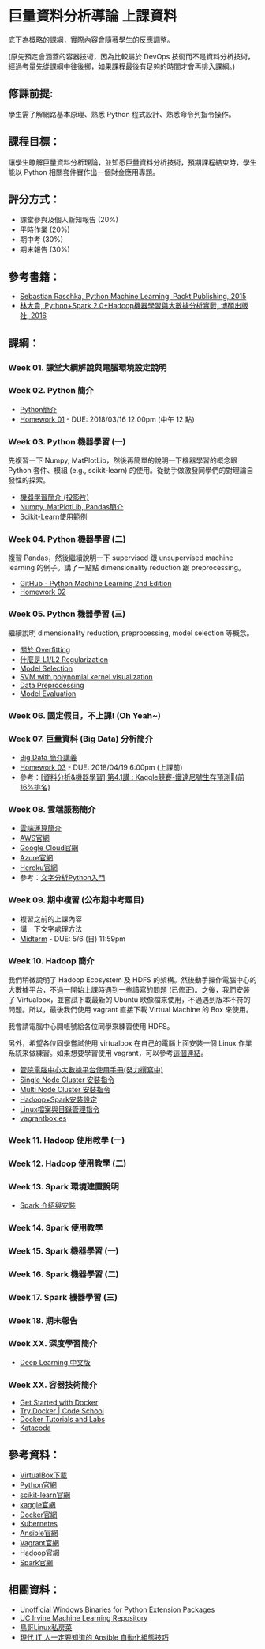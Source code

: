 # 巨量資料分析導論 上課資料

底下為概略的課綱，實際內容會隨著學生的反應調整。

(原先預定會涵蓋的容器技術，因為比較屬於 DevOps 技術而不是資料分析技術，經過考量先從課綱中往後挪，如果課程最後有足夠的時間才會再排入課綱。)

## 修課前提:

學生需了解網路基本原理、熟悉 Python 程式設計、熟悉命令列指令操作。 

## 課程目標：

讓學生瞭解巨量資料分析理論，並知悉巨量資料分析技術，預期課程結束時，學生能以 Python 相關套件實作出一個財金應用專題。

## 評分方式：

* 課堂參與及個人新知報告 (20%)
* 平時作業 (20%)
* 期中考 (30%)
* 期末報告 (30%)

## 參考書籍：

* [Sebastian Raschka, Python Machine Learning, Packt Publishing, 2015](http://bit.ly/2FM9CMN)
* [林大貴, Python+Spark 2.0+Hadoop機器學習與大數據分析實戰, 博碩出版社, 2016](http://www.books.com.tw/products/0010730134)

## 課綱：

### Week 01. 課堂大綱解說與電腦環境設定說明

### Week 02. Python 簡介

* [Python簡介](https://github.com/victorgau/Python_Basics)
* [Homework 01](https://github.com/victorgau/BigData20180301/tree/master/Homework01) - DUE: 2018/03/16 12:00pm (中午 12 點)

### Week 03. Python 機器學習 (一)

先複習一下 Numpy, MatPlotLib，然後再簡單的說明一下機器學習的概念跟 Python 套件、模組 (e.g., scikit-learn) 的使用。從動手做激發同學們的對理論自發性的探索。

* [機器學習簡介 (投影片)](http://bit.ly/2FDEvCH)
* [Numpy, MatPlotLib, Pandas簡介](https://goo.gl/YcsKxt)
* [Scikit-Learn使用範例](https://goo.gl/BRYJz6)

### Week 04. Python 機器學習 (二)

複習 Pandas，然後繼續說明一下 supervised 跟 unsupervised machine learning 的例子。講了一點點 dimensionality reduction 跟 preprocessing。

* [GitHub - Python Machine Learning 2nd Edition](http://bit.ly/2leKZeb)
* [Homework 02](https://bit.ly/2IOLTJn)

### Week 05. Python 機器學習 (三)

繼續說明 dimensionality reduction, preprocessing, model selection 等概念。

* [關於 Overfitting](https://bit.ly/2uv4t6b)
* [什麼是 L1/L2 Regularization](https://www.youtube.com/watch?v=TmzzQoO8mr4)
* [Model Selection](https://bit.ly/2Iagwbd)
* [SVM with polynomial kernel visualization](https://www.youtube.com/watch?v=3liCbRZPrZA)
* [Data Preprocessing](https://bit.ly/2pUTkGi)
* [Model Evaluation](https://bit.ly/2E9nKtE)

### Week 06. 國定假日，不上課! (Oh Yeah~)

### Week 07. 巨量資料 (Big Data) 分析簡介

* [Big Data 簡介講義](https://bit.ly/2JFQ7ng)
* [Homework 03](https://bit.ly/2HpoGQt) - DUE: 2018/04/19 6:00pm (上課前)
* 參考：[[資料分析&機器學習] 第4.1講 : Kaggle競賽-鐵達尼號生存預測(前16%排名)](https://bit.ly/2EJubnu)

### Week 08. 雲端服務簡介

* [雲端運算簡介](https://bit.ly/2EZegl9)
* [AWS官網](https://aws.amazon.com/tw/)
* [Google Cloud官網](https://cloud.google.com/)
* [Azure官網](https://azure.microsoft.com/zh-tw/)
* [Heroku官網](https://www.heroku.com/)
* 參考：[文字分析Python入門](https://www.slideshare.net/xiaohuang545/python-87902078)

### Week 09. 期中複習 (公布期中考題目)

* 複習之前的上課內容
* 講一下文字處理方法
* [Midterm](https://github.com/victorgau/BigData20180301/tree/master/Midterm) - DUE: 5/6 (日) 11:59pm

### Week 10. Hadoop 簡介

我們稍微說明了 Hadoop Ecosystem 及 HDFS 的架構。然後動手操作電腦中心的大數據平台，不過一開始上課時遇到一些讀寫的問題 (已修正)。之後，我們安裝了 Virtualbox，並嘗試下載最新的 Ubuntu 映像檔來使用，不過遇到版本不符的問題。所以，最後我們使用 vagrant 直接下載 Virtual Machine 的 Box 來使用。

我會請電腦中心開帳號給各位同學來練習使用 HDFS。

另外，希望各位同學嘗試使用 virtualbox 在自己的電腦上面安裝一個 Linux 作業系統來做練習。如果想要學習使用 vagrant，可以參考[這個連結](https://bit.ly/2rpdZEj)。

* [管院電腦中心大數據平台使用手冊(努力撰寫中)](https://cccm.gitbook.io/bigdata-platform-user-guide/)
* [Single Node Cluster 安裝指令](https://goo.gl/X7ZcJj)
* [Multi Node Cluster 安裝指令](https://goo.gl/Q9tCL7)
* [Hadoop+Spark安裝設定](https://ppt.cc/fphjjx)
* [Linux檔案與目錄管理指令](http://linux.vbird.org/linux_basic/redhat6.1/linux_06command.php#filesystem)
* [vagrantbox.es](http://www.vagrantbox.es/)

### Week 11. Hadoop 使用教學 (一)

### Week 12. Hadoop 使用教學 (二)

### Week 13. Spark 環境建置說明

* [Spark 介紹與安裝](https://goo.gl/BbHGKt)

### Week 14. Spark 使用教學

### Week 15. Spark 機器學習 (一)

### Week 16. Spark 機器學習 (二)

### Week 17. Spark 機器學習 (三)

### Week 18. 期末報告

### Week XX. 深度學習簡介

* [Deep Learning 中文版](https://github.com/exacity/deeplearningbook-chinese/releases/)

### Week XX. 容器技術簡介

* [Get Started with Docker](https://docs.docker.com/get-started/)
* [Try Docker | Code School](https://www.codeschool.com/courses/try-docker)
* [Docker Tutorials and Labs](https://github.com/docker/labs)
* [Katacoda](https://www.katacoda.com/)

## 參考資料：

* [VirtualBox下載](https://www.virtualbox.org/wiki/Downloads)
* [Python官網](https://www.python.org/)
* [scikit-learn官網](http://scikit-learn.org/stable/)
* [kaggle官網](https://www.kaggle.com/)
* [Docker官網](https://www.docker.com/)
* [Kubernetes](https://kubernetes.io/)
* [Ansible官網](https://www.ansible.com/)
* [Vagrant官網](https://www.vagrantup.com/)
* [Hadoop官網](http://hadoop.apache.org/)
* [Spark官網](https://spark.apache.org/)

## 相關資料：

* [Unofficial Windows Binaries for Python Extension Packages](https://www.lfd.uci.edu/~gohlke/pythonlibs/)
* [UC Irvine Machine Learning Repository](https://archive.ics.uci.edu/ml/index.php)
* [鳥哥Linux私房菜](http://linux.vbird.org/)
* [現代 IT 人一定要知道的 Ansible 自動化組態技巧](https://legacy.gitbook.com/book/chusiang/automate-with-ansible/details)